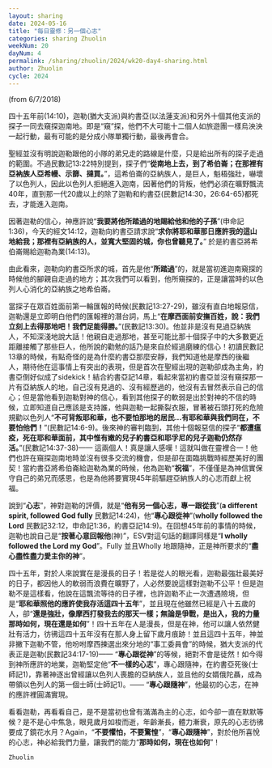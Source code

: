 ```yaml
---
layout: sharing
date: 2024-05-16
title: "每日靈修：另一個心志"
categories: sharing Zhuolin
weekNum: 20
dayNum: 4
permalink: /sharing/zhuolin/2024/wk20-day4-sharing.html
author: Zhuolin
cycle: 2024
---
```

(from 6/7/2018)  

四十五年前(14:10)，迦勒(猶大支派)與約書亞(以法蓮支派)和另外十個其他支派的探子一同去窺探迦南地。即是“窺”探，他們不大可能十二個人如旅遊團一樣烏泱泱一起行動，最有可能的是分成小隊單獨行動，最後再會合。  

聖經並沒有明說迦勒跟他的小隊的弟兄走的路線是什麼，只是給出所有的探子走過的範圍。不過民數記13:22特別提到，探子們“**從南地上去，到了希伯崙；在那裡有亞衲族人亞希幔、示篩、撻買。**”，這希伯崙的亞納族人，是巨人，魁梧強壯，嚇壞了以色列人，因此以色列人拒絕進入迦南，因著他們的背叛，他們必須在曠野飄流40年，直到那一代20歲以上的除了迦勒和約書亞(民數記14:30，26:64-65)都死去，才能進入迦南。  

因著迦勒的信心，神應許說“**我要將他所踏過的地賜給他和他的子孫**”(申命記1:36)，今天的經文14:12，迦勒向約書亞請求說“**求你將耶和華那日應許我的這山地給我；那裡有亞納族的人，並寬大堅固的城，你也曾聽見了。**” 於是約書亞將希伯崙賜給迦勒為業(14:13)。  

由此看來，迦勒向約書亞所求的城，首先是他“**所踏過**”的，就是當初進迦南窺探的時候他的腳親自走過的地方；其次我們可以看到，他所窺探的，正是讓當時的以色列人心消化的亞納族之地希伯崙。  

當探子在眾百姓面前第一輪匯報的時候(民數記13:27-29)，雖沒有直白地報惡信，迦勒還是立即明白他們的匯報裡的潛台詞，馬上“**在摩西面前安撫百姓，說：我們立刻上去得那地吧！我們足能得勝。**”(民數記13:30)。他並非是沒有見過亞納族人，不知深淺地說大話！他親自走過那地，甚至可能比那十個探子中的大多數更近距離接觸了那些巨人，他所說的勸勉的話乃是來自於經過磨練的信心！初讀民數記13章的時候，有點奇怪的是為什麼約書亞那麼安靜，我們知道他是摩西的後繼人，期待他在這事情上有突出的表現，但是首次在聖經出現的迦勒卻成為主角，約書亞倒好似成了sidekick！結合約書亞記14章，看起來當初約書亞並沒有窺探那一片有亞納族人的地，自己沒有見過的、沒有經歷過的，他沒有去冒然表示自己的信心；但是當他看到迦勒對神的信心，看到其他探子的軟弱是出於對神的不信的時候，立即知道自己應該是支持誰，他與迦勒一起撕裂衣服，冒著被石頭打死的危險規勸以色列人“**不可背叛耶和華，也不要怕那地的居民...有耶和華與我們同在，不要怕他們！**”(民數記14:6-9)。後來神的審判臨到，其他十個報惡信的探子“**都遭瘟疫，死在耶和華面前，其中惟有嫩的兒子約書亞和耶孚尼的兒子迦勒仍然存活。**”(民數記14:37-38)—— 這兩個人！真是讓人感嘆！這就叫做在靈裡合一！他們也許在窺探迦南地時並沒有很多交流的機會，但是卻在面臨挑戰時經歷美好的團契！當約書亞將希伯崙給迦勒為業的時候，他為迦勒“**祝福**”，不僅僅是為神信實保守自己的弟兄而感恩，也是為他將要實現45年前驅趕亞納族人的心志而獻上祝福。  

說到“**心志**”，神對迦勒的評價，就是“**他有另一個心志，專一跟從我**”(**a different spirit, followed God fully** 民數記14:24)，他“**專心跟從神**”(**wholly followed the Lord** 民數記32:12，申命記1:36，約書亞記14:9)。在回想45年前的事情的時候，迦勒也說自己是“**按著心意回報他**(神)”，ESV對這句話的翻譯同樣是“**I wholly followed the Lord my God**”。Fully 並且Wholly 地跟隨神，正是神所要求的“**盡心盡性盡力愛主你的神**”。  

四十五年，對於人來說實在是漫長的日子！若是從人的眼光看，迦勒最強壯最美好的日子，都因他人的軟弱而浪費在曠野了，人必然要說這樣對迦勒不公平！但是迦勒不是這樣看，他說在這飄流等待的日子裡，也許迦勒不止一次遭遇險境，但是“**耶和華照他的應許使我存活這四十五年**”，並且現在他雖然已經是八十五歲的人，卻“**還是強壯，像摩西打發我去的那天一樣；無論是爭戰，是出入，我的力量那時如何，現在還是如何**”！四十五年在人是漫長，但是在神，他可以讓人依然健壯有活力，彷彿這四十五年沒有在那人身上留下歲月痕跡！並且這四十五年，神並非撇下迦勒不管，他吩咐摩西揀選出來分地的“事工委員會”的時候，猶大支派的代表正是迦勒(民數記34:17-19)—— “**專心跟從神**”的等候，絕對不會是徒然！如今得到神所應許的地業，迦勒堅定他“**不一樣的心志**”，專心跟隨神，在約書亞死後(士師記1)，靠著神逐出曾經讓以色列人喪膽的亞納族人，並且他的女婿俄陀聶，成為帶領以色列人的第一個士師(士師記1)。—— “**專心跟隨神**”，他最初的心志，在神的應許裡圓滿實現。  

看看迦勒，再看看自己，是不是當初也曾有滿滿為主的心志，如今卻一直在默默等候？是不是心中焦急，眼見歲月如梭而逝，年齡漸長，體力漸衰，原先的心志彷彿要成了鏡花水月？Again，“**不要懼怕，不要驚惶**”，“**專心跟隨神**”，對於他所喜悅的心志，神必給我們力量，讓我們的能力“**那時如何，現在也如何**”！  

`Zhuolin`
